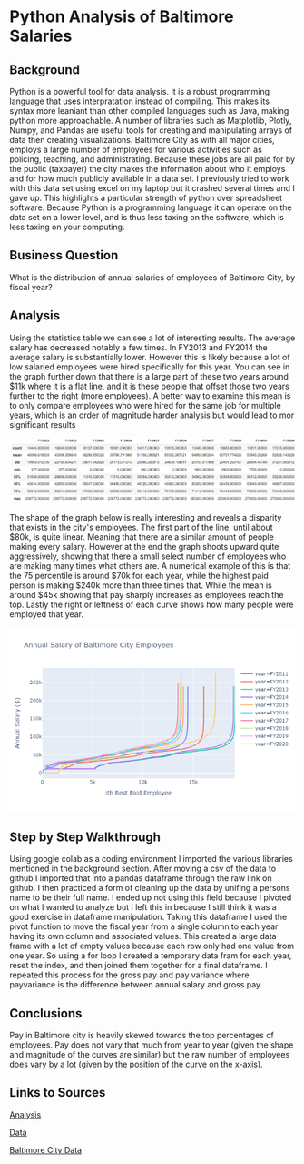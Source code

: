 # Python Analysis of Baltimore Salaries
## Background
Python is a powerful tool for data analysis. It is a robust programming language that uses interpratation instead of compiling. This makes its syntax more leaniant than other compiled languages such as Java, making python more approachable. A number of libraries such as Matplotlib, Plotly, Numpy, and Pandas are useful tools for creating and manipulating arrays of data then creating visualizations.
Baltimore City as with all major cities, employs a large number of employees for various activities such as policing, teaching, and administrating. Because these jobs are all paid for by the public (taxpayer) the city makes the information about who it employs and for how much publicly available in a data set. I previously tried to work with this data set using excel on my laptop but it crashed several times and I gave up. This highlights a particular strength of python over spreadsheet software. Because Python is a programming language it can operate on the data set on a lower level, and is thus less taxing on the software, which is less taxing on your computing. 
  
## Business Question
What is the distribution of annual salaries of employees of Baltimore City, by fiscal year?

## Analysis
Using the statistics table we can see a lot of interesting results. The average salary has decreased notably a few times. In FY2013 and FY2014 the average salary is substantially lower. However this is likely because a lot of low salaried employees were hired specifically for this year. You can see in the graph further down that there is a large part of these two years around $11k where it is a flat line, and it is these people that offset those two years further to the right (more employees). A better way to examine this mean is to only compare employees who were hired for the same job for multiple years, which is an order of magnitude harder analysis but would lead to mor significant results

![alt text](https://github.com/cmclane1/Python_Analysis_of_Baltimore_Salaries/blob/main/Stats_table_Bmore_salaries.png)

The shape of the graph below is really interesting and reveals a disparity that exists in the city's employees. The first part of the line, until about $80k, is quite linear. Meaning that there are a similar amount of people making every salary. However at the end the graph shoots upward quite aggressively, showing that there a small select number of employees who are making many times what others are. A numerical example of this is that the 75 percentile is around $70k for each year, while the highest paid person is making $240k more than three times that. While the mean is around $45k showing that pay sharply increases as employees reach the top. Lastly the right or leftness of each curve shows how many people were employed that year.

![alt text](https://github.com/cmclane1/Python_Analysis_of_Baltimore_Salaries/blob/main/Annual%20Salary%20of%20Baltimore%20Employees.png)

## Step by Step Walkthrough
Using google colab as a coding environment I imported the various libraries mentioned in the background section. After moving a csv of the data to github I imported that into a pandas dataframe through the raw link on github. I then practiced a form of cleaning up the data by unifing a persons name to be their full name. I ended up not using this field because I pivoted on what I wanted to analyze but I left this in because I still think it was a good exercise in dataframe manipulation. Taking this dataframe I used the pivot function to move the fiscal year from a single column to each year having its own column and associated values. This created a large data frame with a lot of empty values because each row only had one value from one year. So using a for loop I created a temporary data fram for each year, reset the index, and then joined them together for a final dataframe. I repeated this process for the gross pay and pay variance where payvariance is the difference between annual salary and gross pay. 
  
## Conclusions
Pay in Baltimore city is heavily skewed towards the top percentages of employees. Pay does not vary that much from year to year (given the shape and magnitude of the curves are similar) but the raw number of employees does vary by a lot (given by the position of the curve on the x-axis).
  
## Links to Sources
[Analysis](https://github.com/cmclane1/comparing-baltimore-bristol-county-household-income/blob/main/Baltimor-Bristol-Analysis.xlsx)

[Data](https://data.baltimorecity.gov/datasets/baltimore-employee-salaries/data)

[Baltimore City Data](https://data.baltimorecity.gov/datasets/baltimore-employee-salaries/data)
